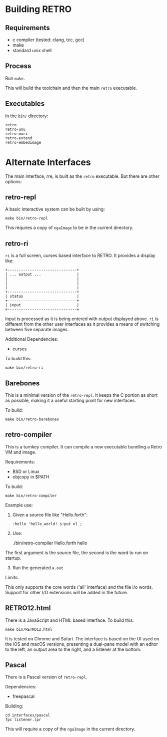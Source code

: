 # Building RETRO

## Requirements

- c compiler (tested: clang, tcc, gcc)
- make
- standard unix shell

## Process

Run `make`.

This will build the toolchain and then the main `retro`
executable.

## Executables

In the `bin/` directory:

    retro
    retro-unu
    retro-muri
    retro-extend
    retro-embedimage

# Alternate Interfaces

The main interface, rre, is built as the `retro`
executable. But there are other options:

## retro-repl

A basic interactive system can be built by using:

    make bin/retro-repl

This requires a copy of `ngaImage` to be in the current
directory.

## retro-ri

`ri` is a full screen, curses based interface to RETRO.
It provides a display like:


    +-------------------------------+
    | ... output ...                |
    |                               |
    |                               |
    |                               |
    +-------------------------------+
    | status                        |
    +-------------------------------+
    | input                         |
    +-------------------------------+

Input is processed as it is being entered with output
displayed above. `ri` is different from the other user
interfaces as it provides a means of switching between
five separate images.

Additional Dependencies:

- curses

To build this:

    make bin/retro-ri

## Barebones

This is a minimal version of the `retro-repl`. It keeps
the C portion as short as possible, making it a useful
starting point for new interfaces.

To build:

    make bin/retro-barebones

## retro-compiler

This is a turnkey compiler. It can compile a new executable
bundling a Retro VM and image.

Requirements:

- BSD or Linux
- objcopy in $PATH

To build:

    make bin/retro-compiler

Example use:

1. Given a source file like "Hello.forth":

    ~~~
    :hello 'hello_world! s:put nl ;
    ~~~

2. Use:

    ./bin/retro-compiler Hello.forth hello

The first argument is the source file, the second is the
word to run on startup.

3. Run the generated `a.out`

Limits:

This only supports the core words ('all' interface) and the
file i/o words. Support for other I/O extensions will be
added in the future.

## RETRO12.html

There is a JavaScript and HTML based interface. To
build this:

    make bin/RETRO12.html

It is tested on Chrome and Safari. The interface is
based on the UI used on the iOS and macOS versions,
presenting a dual-pane model with an editor to the
left, an output area to the right, and a listener
at the bottom.

## Pascal

There is a Pascal version of `retro-repl`.

Dependencies:

- freepascal

Building:

    cd interfaces/pascal
    fpc listener.lpr

This will require a copy of the `ngaImage` in the
current directory.


